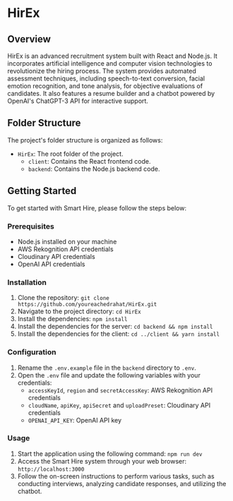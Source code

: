 # HirEx

## Overview
HirEx is an advanced recruitment system built with React and Node.js. It incorporates artificial intelligence and computer vision technologies to revolutionize the hiring process. The system provides automated assessment techniques, including speech-to-text conversion, facial emotion recognition, and tone analysis, for objective evaluations of candidates. It also features a resume builder and a chatbot powered by OpenAI's ChatGPT-3 API for interactive support.


## Folder Structure
The project's folder structure is organized as follows:

- `HirEx`: The root folder of the project.
  - `client`: Contains the React frontend code.
  - `backend`: Contains the Node.js backend code.

## Getting Started
To get started with Smart Hire, please follow the steps below:

### Prerequisites
- Node.js installed on your machine
- AWS Rekognition API credentials
- Cloudinary API credentials
- OpenAI API credentials

### Installation
1. Clone the repository: `git clone https://github.com/youreachedrahat/HirEx.git`
2. Navigate to the project directory: `cd HirEx`
3. Install the dependencies: `npm install`
4. Install the dependencies for the server: `cd backend && npm install`
5. Install the dependencies for the client: `cd ../client && yarn install`

### Configuration
1. Rename the `.env.example` file in the `backend` directory to `.env`.
2. Open the `.env` file and update the following variables with your credentials:
   - `accessKeyId`, `region` and `secretAccessKey`: AWS Rekognition API credentials
   - `cloudName`, `apiKey`, `apiSecret` and `uploadPreset`: Cloudinary API credentials
   - `OPENAI_API_KEY`: OpenAI API key

### Usage
1. Start the application using the following command: `npm run dev`
2. Access the Smart Hire system through your web browser: `http://localhost:3000`
3. Follow the on-screen instructions to perform various tasks, such as conducting interviews, analyzing candidate responses, and utilizing the chatbot.


